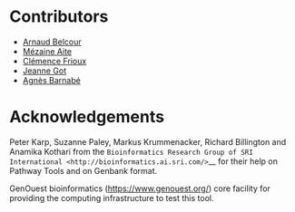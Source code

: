 # Contributors

* [Arnaud Belcour](https://github.com/ArnaudBelcour)
* [Mézaine Aite](https://github.com/mezianeAITE)
* [Clémence Frioux](https://github.com/cfrioux)
* [Jeanne Got](https://github.com/jeannegot)
* [Agnès Barnabé](https://github.com/agnesbrnb)

# Acknowledgements

Peter Karp, Suzanne Paley, Markus Krummenacker, Richard Billington and Anamika Kothari from the `Bioinformatics Research Group of SRI International <http://bioinformatics.ai.sri.com/>`__ for their help on Pathway Tools and on Genbank format.

GenOuest bioinformatics (https://www.genouest.org/) core facility for providing the computing infrastructure to test this tool.

